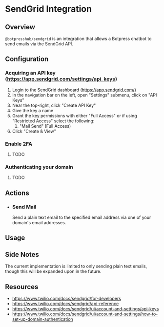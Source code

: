 # SendGrid Integration

## Overview
`@botpresshub/sendgrid` is an integration that allows a Botpress chatbot to send emails via the SendGrid API.

## Configuration
### Acquiring an API key (https://app.sendgrid.com/settings/api_keys)
  1) Login to the SendGrid dashboard (https://app.sendgrid.com/)
  2) In the navigation bar on the left, open "Settings" submenu, click on "API Keys"
  3) Near the top-right, click "Create API Key"
  4) Give the key a name
  5) Grant the key permissions with either "Full Access" or if using "Restricted Access" select the following:
     1) "Mail Send" (Full Access)
  6) Click "Create & View"
### Enable 2FA
  1) TODO
### Authenticating your domain
  1) TODO

## Actions
- ### Send Mail
    Send a plain text email to the specified email address via one of your domain's email addresses.

## Usage


## Side Notes
The current implementation is limited to only sending plain text emails, though this will be expanded upon in the future.


## Resources
- https://www.twilio.com/docs/sendgrid/for-developers
- https://www.twilio.com/docs/sendgrid/api-reference
- https://www.twilio.com/docs/sendgrid/ui/account-and-settings/api-keys
- https://www.twilio.com/docs/sendgrid/ui/account-and-settings/how-to-set-up-domain-authentication
